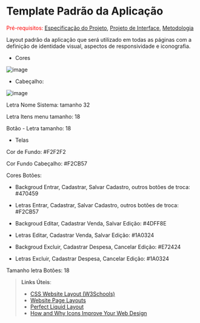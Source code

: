 # Template Padrão da Aplicação

<span style="color:red">Pré-requisitos: <a href="2-Especificação do Projeto.md"> Especificação do Projeto</a></span>, <a href="3-Projeto de Interface.md"> Projeto de Interface</a>, <a href="4-Metodologia.md"> Metodologia</a>

Layout padrão da aplicação que será utilizado em todas as páginas com a definição de identidade visual, aspectos de responsividade e iconografia.

- Cores
   
![image](https://github.com/ICEI-PUC-Minas-PMV-ADS/pmv-ads-2024-1-e4-proj-dad-t3-mei/assets/113808083/20f2e451-f4f9-4c80-ae00-188ce2f93f65)

- Cabeçalho:

![image](https://github.com/ICEI-PUC-Minas-PMV-ADS/pmv-ads-2024-1-e4-proj-dad-t3-mei/assets/113808083/8b2d2c95-0422-477a-aa44-de891499ae25)

Letra Nome Sistema: tamanho 32

Letra Itens menu tamanho: 18

Botão - Letra tamanho: 18

- Telas

Cor de Fundo: #F2F2F2

Cor Fundo Cabeçalho: #F2CB57
 
Cores Botões:

   - Backgroud Entrar, Cadastrar, Salvar Cadastro, outros botões de troca: #470459

   - Letras Entrar, Cadastrar, Salvar Cadastro, outros botões de troca: #F2CB57
    
   - Backgroud Editar, Cadastrar Venda, Salvar Edição: #4DFF8E

   - Letras Editar, Cadastrar Venda, Salvar Edição: #1A0324

   - Backgroud Excluir, Cadastrar Despesa, Cancelar Edição: #E72424

   - Letras Excluir, Cadastrar Despesa, Cancelar Edição: #1A0324

Tamanho letra Botões: 18

> **Links Úteis**:
>
> - [CSS Website Layout (W3Schools)](https://www.w3schools.com/css/css_website_layout.asp)
> - [Website Page Layouts](http://www.cellbiol.com/bioinformatics_web_development/chapter-3-your-first-web-page-learning-html-and-css/website-page-layouts/)
> - [Perfect Liquid Layout](https://matthewjamestaylor.com/perfect-liquid-layouts)
> - [How and Why Icons Improve Your Web Design](https://usabilla.com/blog/how-and-why-icons-improve-you-web-design/)
